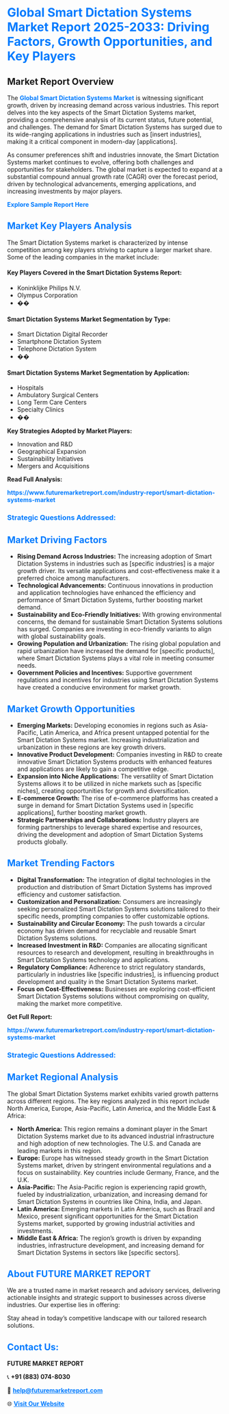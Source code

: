 <h1 style="color: #007BFF;">Global Smart Dictation Systems Market Report 2025-2033: Driving Factors, Growth Opportunities, and Key Players</h1>

<section id="overview">
<h2>Market Report Overview</h2>
<p>The <a href="https://www.futuremarketreport.com/industry-report/smart-dictation-systems-market" style="color: #007BFF; text-decoration: none;"><strong>Global Smart Dictation Systems Market</strong></a> is witnessing significant growth, driven by increasing demand across various industries. This report delves into the key aspects of the Smart Dictation Systems market, providing a comprehensive analysis of its current status, future potential, and challenges. The demand for Smart Dictation Systems has surged due to its wide-ranging applications in industries such as [insert industries], making it a critical component in modern-day [applications].</p>
<p>As consumer preferences shift and industries innovate, the Smart Dictation Systems market continues to evolve, offering both challenges and opportunities for stakeholders. The global market is expected to expand at a substantial compound annual growth rate (CAGR) over the forecast period, driven by technological advancements, emerging applications, and increasing investments by major players.</p>
</section>

<section id="overview">
<p><a href="https://www.futuremarketreport.com/request-sample/reportId=118281" style="color: #007BFF; text-decoration: none;"><strong>Explore Sample Report Here</strong></a></p>
</section>

<section id="key-players">
<h2 style="color: #007BFF;">Market Key Players Analysis</h2>
<p>The Smart Dictation Systems market is characterized by intense competition among key players striving to capture a larger market share. Some of the leading companies in the market include:</p>
<h4>Key Players Covered in the Smart Dictation Systems Report:</h4>
<ul><li>Koninklijke Philips N.V.</li><li>Olympus Corporation</li><li>��</li></ul>
<h4>Smart Dictation Systems Market Segmentation by Type:</h4>
<ul><li>Smart Dictation Digital Recorder</li><li>Smartphone Dictation System</li><li>Telephone Dictation System</li><li>��</li></ul>

<h4>Smart Dictation Systems Market Segmentation by Application:</h4>
<ul><li>Hospitals</li><li>Ambulatory Surgical Centers</li><li>Long Term Care Centers</li><li>Specialty Clinics</li><li>��</li></ul>
<p><strong>Key Strategies Adopted by Market Players:</strong></p>
<ul>
<li>Innovation and R&D</li>
<li>Geographical Expansion</li>
<li>Sustainability Initiatives</li>
<li>Mergers and Acquisitions</li>
</ul>
</section>

<section>
<p><strong>Read Full Analysis: </strong></p><a href="https://www.futuremarketreport.com/industry-report/smart-dictation-systems-market" style="color: #007BFF; text-decoration: none;"><strong>https://www.futuremarketreport.com/industry-report/smart-dictation-systems-market</strong></a>
<h3 style="color: #007BFF;">Strategic Questions Addressed:</h3>
</section>

<section id="driving-factors">
<h2 style="color: #007BFF;">Market Driving Factors</h2>
<ul>
<li><strong>Rising Demand Across Industries:</strong> The increasing adoption of Smart Dictation Systems in industries such as [specific industries] is a major growth driver. Its versatile applications and cost-effectiveness make it a preferred choice among manufacturers.</li>
<li><strong>Technological Advancements:</strong> Continuous innovations in production and application technologies have enhanced the efficiency and performance of Smart Dictation Systems, further boosting market demand.</li>
<li><strong>Sustainability and Eco-Friendly Initiatives:</strong> With growing environmental concerns, the demand for sustainable Smart Dictation Systems solutions has surged. Companies are investing in eco-friendly variants to align with global sustainability goals.</li>
<li><strong>Growing Population and Urbanization:</strong> The rising global population and rapid urbanization have increased the demand for [specific products], where Smart Dictation Systems plays a vital role in meeting consumer needs.</li>
<li><strong>Government Policies and Incentives:</strong> Supportive government regulations and incentives for industries using Smart Dictation Systems have created a conducive environment for market growth.</li>
</ul>
</section>

<section id="growth-opportunities">
<h2 style="color: #007BFF;">Market Growth Opportunities</h2>
<ul>
<li><strong>Emerging Markets:</strong> Developing economies in regions such as Asia-Pacific, Latin America, and Africa present untapped potential for the Smart Dictation Systems market. Increasing industrialization and urbanization in these regions are key growth drivers.</li>
<li><strong>Innovative Product Development:</strong> Companies investing in R&D to create innovative Smart Dictation Systems products with enhanced features and applications are likely to gain a competitive edge.</li>
<li><strong>Expansion into Niche Applications:</strong> The versatility of Smart Dictation Systems allows it to be utilized in niche markets such as [specific niches], creating opportunities for growth and diversification.</li>
<li><strong>E-commerce Growth:</strong> The rise of e-commerce platforms has created a surge in demand for Smart Dictation Systems used in [specific applications], further boosting market growth.</li>
<li><strong>Strategic Partnerships and Collaborations:</strong> Industry players are forming partnerships to leverage shared expertise and resources, driving the development and adoption of Smart Dictation Systems products globally.</li>
</ul>
</section>

<section id="trending-factors">
<h2 style="color: #007BFF;">Market Trending Factors</h2>
<ul>
<li><strong>Digital Transformation:</strong> The integration of digital technologies in the production and distribution of Smart Dictation Systems has improved efficiency and customer satisfaction.</li>
<li><strong>Customization and Personalization:</strong> Consumers are increasingly seeking personalized Smart Dictation Systems solutions tailored to their specific needs, prompting companies to offer customizable options.</li>
<li><strong>Sustainability and Circular Economy:</strong> The push towards a circular economy has driven demand for recyclable and reusable Smart Dictation Systems solutions.</li>
<li><strong>Increased Investment in R&D:</strong> Companies are allocating significant resources to research and development, resulting in breakthroughs in Smart Dictation Systems technology and applications.</li>
<li><strong>Regulatory Compliance:</strong> Adherence to strict regulatory standards, particularly in industries like [specific industries], is influencing product development and quality in the Smart Dictation Systems market.</li>
<li><strong>Focus on Cost-Effectiveness:</strong> Businesses are exploring cost-efficient Smart Dictation Systems solutions without compromising on quality, making the market more competitive.</li>
</ul>
</section>

<section>
<p><strong>Get Full Report: </strong></p><a href="https://www.futuremarketreport.com/industry-report/smart-dictation-systems-market" style="color: #007BFF; text-decoration: none;"><strong>https://www.futuremarketreport.com/industry-report/smart-dictation-systems-market</strong></a>
<h3 style="color: #007BFF;">Strategic Questions Addressed:</h3>
</section>


<section id="regional-analysis">
<h2 style="color: #007BFF;">Market Regional Analysis</h2>
<p>The global Smart Dictation Systems market exhibits varied growth patterns across different regions. The key regions analyzed in this report include North America, Europe, Asia-Pacific, Latin America, and the Middle East & Africa:</p>
<ul>
<li><strong>North America:</strong> This region remains a dominant player in the Smart Dictation Systems market due to its advanced industrial infrastructure and high adoption of new technologies. The U.S. and Canada are leading markets in this region.</li>
<li><strong>Europe:</strong> Europe has witnessed steady growth in the Smart Dictation Systems market, driven by stringent environmental regulations and a focus on sustainability. Key countries include Germany, France, and the U.K.</li>
<li><strong>Asia-Pacific:</strong> The Asia-Pacific region is experiencing rapid growth, fueled by industrialization, urbanization, and increasing demand for Smart Dictation Systems in countries like China, India, and Japan.</li>
<li><strong>Latin America:</strong> Emerging markets in Latin America, such as Brazil and Mexico, present significant opportunities for the Smart Dictation Systems market, supported by growing industrial activities and investments.</li>
<li><strong>Middle East & Africa:</strong> The region’s growth is driven by expanding industries, infrastructure development, and increasing demand for Smart Dictation Systems in sectors like [specific sectors].</li>
</ul>
</section>

<footer>
<h2 style="color: #007BFF;">About FUTURE MARKET REPORT</h2>
<p>We are a trusted name in market research and advisory services, delivering actionable insights and strategic support to businesses across diverse industries. Our expertise lies in offering:</p>

<p>Stay ahead in today’s competitive landscape with our tailored research solutions.</p>

<h2 style="color: #007BFF;">Contact Us:</h2>
<p><strong>FUTURE MARKET REPORT</strong></p>
<p>📞 <strong>+91 (883) 074-8030</strong></p>
<p>📧 <strong><a href="mailto:help@futuremarketreport.com" style="color: #007BFF;">help@futuremarketreport.com</a></strong></p>
<p>🌐 <strong><a href="https://www.futuremarketreport.com/" style="color: #007BFF;">Visit Our Website</a></strong></p>
</footer>